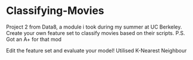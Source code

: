 # Classifying-Movies
Project 2 from Data8, a module i took during my summer at UC Berkeley. Create your own feature set to classify movies based on their scripts. P.S. Got an A+ for that mod

Edit the feature set and evaluate your model! Utilised K-Nearest Neighbour
